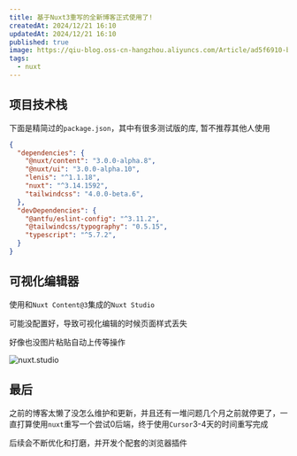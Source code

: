 ```yaml
---
title: 基于Nuxt3重写的全新博客正式使用了!
createdAt: 2024/12/21 16:10
updatedAt: 2024/12/21 16:10
published: true
image: https://qiu-blog.oss-cn-hangzhou.aliyuncs.com/Article/ad5f6910-bebc-43e3-a7a7-5ec736e1ca62.png
tags:
  - nuxt
---
```


## 项目技术栈

下面是精简过的`package.json`，其中有很多测试版的库, 暂不推荐其他人使用


```json [package.json]
{  
  "dependencies": {
    "@nuxt/content": "3.0.0-alpha.8",
    "@nuxt/ui": "3.0.0-alpha.10",
    "lenis": "^1.1.18",
    "nuxt": "^3.14.1592",
    "tailwindcss": "4.0.0-beta.6",
  },
  "devDependencies": {
    "@antfu/eslint-config": "^3.11.2",
    "@tailwindcss/typography": "0.5.15",
    "typescript": "^5.7.2",
  }
}
```

## 可视化编辑器

使用和`Nuxt Content@3`集成的`Nuxt Studio`

可能没配置好，导致可视化编辑的时候页面样式丢失

好像也没图片粘贴自动上传等操作

![nuxt.studio](https://qiu-blog.oss-cn-hangzhou.aliyuncs.com/Article/ad5f6910-bebc-43e3-a7a7-5ec736e1ca62.png)

## 最后

之前的博客太懒了没怎么维护和更新，并且还有一堆问题几个月之前就停更了，一直打算使用`nuxt`重写一个尝试0后端，终于使用`Cursor`3-4天的时间重写完成

后续会不断优化和打磨，并开发个配套的浏览器插件


